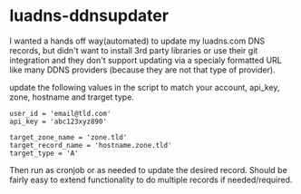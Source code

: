 # luadns-ddnsupdater

I wanted a hands off way(automated) to update my luadns.com DNS records, but didn't want to install 3rd party libraries or use their git integration and they don't support updating via a specialy formatted URL like many DDNS providers (because they are not that type of provider). 

update the following values in the script to match your account, api_key, zone, hostname and trarget type. 

```
user_id = 'email@tld.com'
api_key = 'abc123xyz890'

target_zone_name = 'zone.tld'
target_record_name = 'hostname.zone.tld'
target_type = 'A'
```

Then run as cronjob or as needed to update the desired record. Should be fairly easy to extend functionality to do multiple records if needed/required.
